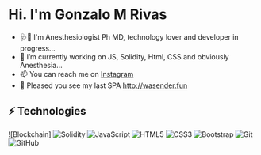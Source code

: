 # Hi. I'm Gonzalo M Rivas

- 🩺💉 I'm Anesthesiologist Ph MD, technology lover and developer in progress...
- 🔭 I’m currently working on JS, Solidity, Html, CSS and obviously Anesthesia...
- 📫 You can reach me on [Instagram](https://instagram.com/gonrivas)
- 📱 Pleased you see my last SPA http://wasender.fun

## ⚡ Technologies

![Blockchain]
![Solidity](https://res.cloudinary.com/practicaldev/image/fetch/s--Rxmub8vz--/c_imagga_scale,f_auto,fl_progressive,h_420,q_auto,w_1000/https://dev-to-uploads.s3.amazonaws.com/uploads/articles/5jd65usaioipnkv5xs5a.png)
![JavaScript](https://img.shields.io/badge/-JavaScript-black?style=flat-square&logo=javascript)
![HTML5](https://img.shields.io/badge/-HTML5-E34F26?style=flat-square&logo=html5&logoColor=white)
![CSS3](https://img.shields.io/badge/-CSS3-1572B6?style=flat-square&logo=css3)
![Bootstrap](https://img.shields.io/badge/-Bootstrap-563D7C?style=flat-square&logo=bootstrap)
![Git](https://img.shields.io/badge/-Git-black?style=flat-square&logo=git)
![GitHub](https://img.shields.io/badge/-GitHub-181717?style=flat-square&logo=github)

